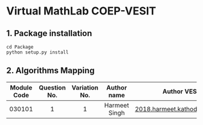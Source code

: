 # Virtual MathLab COEP-VESIT
## 1. Package installation
```
cd Package
python setup.py install
```

## 2. Algorithms Mapping
| Module Code | Question No. | Variation No. | Author name | Author VES Id |
| :---: | :---: | :---: | :---: | :---: |
| 030101 | 1 | 1 | Harmeet Singh | 2018.harmeet.kathoda@ves.ac.in |